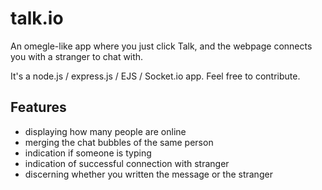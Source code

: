 # talk.io

An omegle-like app where you just click Talk, and the webpage connects you with a stranger to chat with.

It's a node.js / express.js / EJS / Socket.io app. Feel free to contribute.

## Features

- displaying how many people are online
- merging the chat bubbles of the same person
- indication if someone is typing
- indication of successful connection with stranger
- discerning whether you written the message or the stranger
